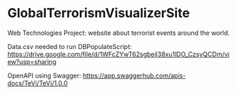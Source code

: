 # GlobalTerrorismVisualizerSite
Web Technologies Project: website about terrorist events around the world.

Data.csv needed to run DBPopulateScript:</br>
  https://drive.google.com/file/d/1WFcZYwT62sgbejl38xu1lDO_CzsyQCDm/view?usp=sharing 
  
OpenAPI using Swagger: https://app.swaggerhub.com/apis-docs/TeVi/TeVi/1.0.0
